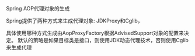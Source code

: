 Spring AOP代理对象的生成

Spring提供了两种方式来生成代理对象: JDKProxy和Cglib，

具体使用哪种方式生成由AopProxyFactory根据AdvisedSupport对象的配置来决定。
默认的策略是如果目标类是接口，则使用JDK动态代理技术，否则使用Cglib来生成代理